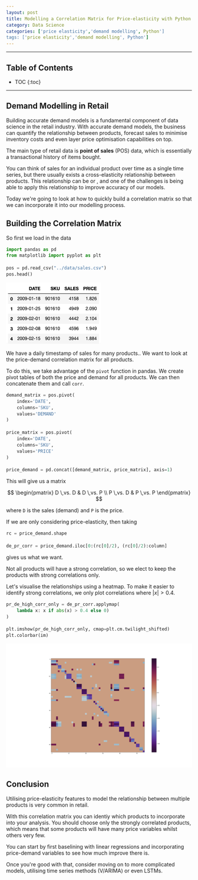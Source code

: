 ```yaml
---
layout: post
title: Modelling a Correlation Matrix for Price-elasticity with Python
category: Data Science
categories: ['price elasticity','demand modelling', Python']
tags: ['price elasticity','demand modelling', Python']
---
```


---
<h2 class="no_toc">Table of Contents</h2>

* TOC
{:toc}

<!-- Need this for table of contents above -->
---

## Demand Modelling in Retail

Building accurate demand models is a fundamental component of data science in the retail industry. With accurate demand models, the business can quantify the relationship between products, forecast sales to minimise inventory costs and even layer price optimisation capabilities on top.

The main type of retail data is __point of sales__ (POS) data, which is essentially a transactional history of items bought. 

You can think of sales for an individual product over time as a single time series, but there usually exists a cross-elasticity relationship between products. This relationship can be <good> or <bad>, and one of the challenges is being able to apply this relationship to improve accuracy of our models. 

Today we're going to look at how to quickly build a correlation matrix so that we can incorporate it into our modelling process. 

## Building the Correlation Matrix

So first we load in the data

```python
import pandas as pd
from matplotlib import pyplot as plt

pos = pd.read_csv("../data/sales.csv")
pos.head()
```

![pos DataFrame](../public/pos_df.png)

We have a daily timestamp of sales for many products.. We want to look at the price-demand correlation matrix for all products. 

To do this, we take advantage of the `pivot` function in pandas. We create pivot tables of both the price and demand for all products. We can then concatenate them and call `corr`.

```python
demand_matrix = pos.pivot(
    index='DATE',
    columns='SKU',
    values='DEMAND'
)

price_matrix = pos.pivot(
    index='DATE',
    columns='SKU',
    values='PRICE'
)

price_demand = pd.concat([demand_matrix, price_matrix], axis=1)
```

This will give us a matrix

$$
\begin{pmatrix}
D \,vs. D & D \,vs. P \\
P \,vs. D & P \,vs. P 
\end{pmatrix}
$$

where `D` is the sales (demand) and `P` is the price. 

If we are only considering price-elasticity, then taking

```python
rc = price_demand.shape

de_pr_corr = price_demand.iloc[0:(rc[0]/2), (rc[0]/2):column]
```

gives us what we want. 

Not all products will have a strong correlation, so we elect to keep the products with strong correlations only. 

Let's visualise the relationships using a heatmap. To make it easier to identify strong correlations, we only plot correlations where $\lvert x\rvert > 0.4$.

```python
pr_de_high_corr_only = de_pr_corr.applymap(
    lambda x: x if abs(x) > 0.4 else 0)
)

plt.imshow(pr_de_high_corr_only, cmap=plt.cm.twilight_shifted)
plt.colorbar(im)
```

![correlation heatmap](../public/correlation_matrix.png)

## Conclusion

Utilising price-elasticity features to model the relationship between multiple products is very common in retail.  

With this correlation matrix you can identiy which products to incorporate into your analysis. You should choose only the strongly correlated products, which means that some products will have many price variables whilst others very few. 

You can start by first baselining with linear regressions and incorporating price-demand variables to see how much improve there is. 

Once you're good with that, consider moving on to more complicated models, utilising time series methods (V/ARIMA) or even LSTMs.
